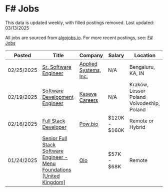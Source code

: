 # F# Jobs

This data is updated weekly, with filled postings removed. Last updated: 03/13/2025

All jobs are sourced from [algojobs.io](https://algojobs.io/). For more recent postings, see: [F# Jobs](https://algojobs.io/jobs/f-sharp)

| Posted | Title | Company | Salary | Location |
| --- | --- | --- | --- | --- |
| 02/25/2025 | [Sr. Software Engineer](https://algojobs.io/jobs/3259901) | [Applied Systems, Inc.](https://algojobs.io/company/appliedsystems/) | N/A | Bengaluru, KA, IN |
| 02/19/2025 | [Software Development Engineer](https://algojobs.io/jobs/3204266) | [Kaseya Careers](https://algojobs.io/company/kaseya/) | N/A | Kraków, Lesser Poland Voivodeship, Poland |
| 02/16/2025 | [Full Stack Developer](https://algojobs.io/jobs/3170221) | [Pow.bio](https://algojobs.io/company/powbio/) | $120K - $160K | Remote or Hybrid |
| 01/24/2025 | [Senior Full Stack Software Engineer - Menu Foundations [United Kingdom]](https://algojobs.io/jobs/2942157) | [Olo](https://algojobs.io/company/olo/) | $57K - $68K | Remote |